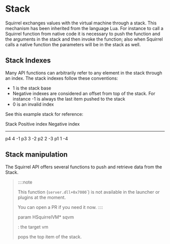 # Stack

Squirrel exchanges values with the virtual machine through a stack. This
mechanism has been inherited from the language Lua. For instance to call
a Squirrel function from native code it is necessary to push the
function and the arguments in the stack and then invoke the function;
also when Squirrel calls a native function the parameters will be in the
stack as well.

## Stack Indexes

Many API functions can arbitrarily refer to any element in the stack
through an index. The stack indexes follow these conventions:

-   1 is the stack base
-   Negative indexes are considered an offset from top of the stack. For
    instance -1 is always the last item pushed to the stack
-   0 is an invalid index

See this example stack for reference:

  Stack   Positive index   Negative index
  ------- ---------------- ----------------
  p4      4                -1
  p3      3                -2
  p2      2                -3
  p1      1                -4

## Stack manipulation

The Squirrel API offers several functions to push and retrieve data from
the Stack.



> ::::note
>
> This function (`server.dll+0x7000`\`) is not available in the launcher
> or plugins at the moment.
>
> You can open a PR if you need it now.
> ::::
>
> param HSquirrelVM\* sqvm
>
> :   the target vm
>
> pops the top item of the stack.
